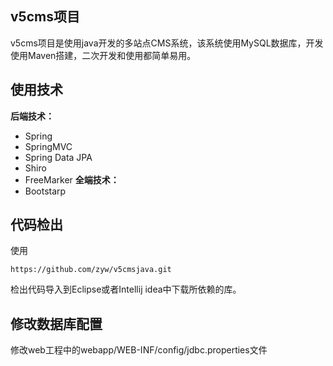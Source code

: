 ## v5cms项目
v5cms项目是使用java开发的多站点CMS系统，该系统使用MySQL数据库，开发使用Maven搭建，二次开发和使用都简单易用。
## 使用技术
**后端技术：**
- Spring
- SpringMVC
- Spring Data JPA
- Shiro
- FreeMarker
**全端技术：**
- Bootstarp

## 代码检出
使用

```
https://github.com/zyw/v5cmsjava.git
```

检出代码导入到Eclipse或者Intellij idea中下载所依赖的库。
## 修改数据库配置
修改web工程中的webapp/WEB-INF/config/jdbc.properties文件